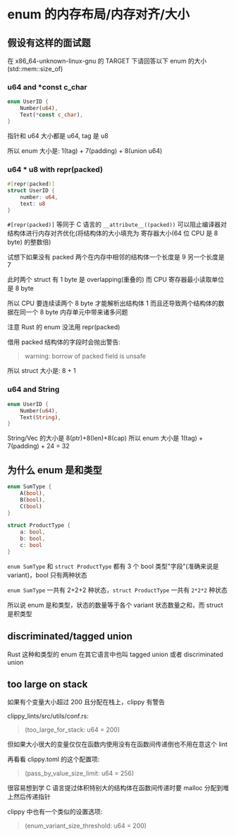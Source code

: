 # enum 的内存布局/内存对齐/大小

## 假设有这样的面试题

在 x86_64-unknown-linux-gnu 的 TARGET 下请回答以下 enum 的大小 (std::mem::size_of)

### u64 and *const c_char

```rust
enum UserID {
    Number(u64),
    Text(*const c_char),
}
```

指针和 u64 大小都是 u64, tag 是 u8 

所以 enum 大小是: 1(tag) + 7(padding) + 8(union u64)

### u64 * u8 with repr(packed)

```rust
#[repr(packed)]
struct UserID {
    number: u64,
    text: u8
}
```

`#[repr(packed)]` 等同于 C 语言的 `__attribute__((packed))` 可以阻止编译器对结构体进行内存对齐优化(将结构体的大小填充为 寄存器大小(64 位 CPU 是 8 byte) 的整数倍)

试想下如果没有 packed 两个在内存中相邻的结构体一个长度是 9 另一个长度是 7

此时两个 struct 有 1 byte 是 overlapping(重叠的) 而 CPU 寄存器最小读取单位是 8 byte

所以 CPU 要连续读两个 8 byte 才能解析出结构体 1 而且还导致两个结构体的数据在同一个 8 byte 内存单元中带来诸多问题

注意 Rust 的 enum 没法用 repr(packed)

借用 packed 结构体的字段时会抛出警告:

> warning: borrow of packed field is unsafe

所以 struct 大小是: 8 + 1

### u64 and String

```rust
enum UserID {
    Number(u64),
    Text(String),
}
```

String/Vec 的大小是 8(ptr)+8(len)+8(cap) 所以 enum 大小是 1(tag) + 7(padding) + 24 = 32

## 为什么 enum 是和类型

```rust
enum SumType {
    A(bool),
    B(bool),
    C(bool)
}

struct ProductType {
    a: bool,
    b: bool,
    c: bool
}
```

`enum SumType` 和 `struct ProductType` 都有 3 个 bool 类型"字段"(准确来说是 variant)，bool 只有两种状态

`enum SumType` 一共有 2+2+2 种状态，`struct ProductType` 一共有 `2*2*2` 种状态

所以说 enum 是和类型，状态的数量等于各个 variant 状态数量之和，而 struct 是积类型

## discriminated/tagged union

Rust 这种和类型的 enum 在其它语言中也叫 tagged union 或者 discriminated union

## too large on stack

如果有个变量大小超过 200 且分配在栈上，clippy 有警告

clippy_lints/src/utils/conf.rs:

> (too_large_for_stack: u64 = 200)

但如果大小很大的变量仅仅在函数内使用没有在函数间传递倒也不用在意这个 lint

再看看 clippy.toml 的这个配置项:

> (pass_by_value_size_limit: u64 = 256)

很容易想到学 C 语言提过体积特别大的结构体在函数间传递时要 malloc 分配到堆上然后传递指针

clippy 中也有一个类似的设置选项:

> (enum_variant_size_threshold: u64 = 200)



